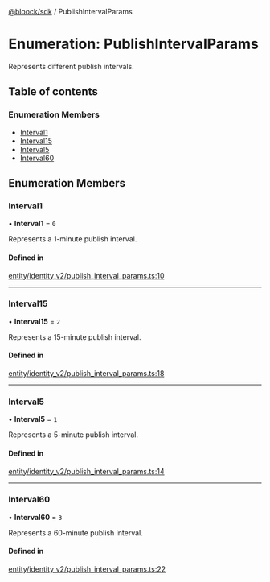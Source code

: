[@bloock/sdk](../index.md) / PublishIntervalParams

# Enumeration: PublishIntervalParams

Represents different publish intervals.

## Table of contents

### Enumeration Members

- [Interval1](PublishIntervalParams-1.md#interval1)
- [Interval15](PublishIntervalParams-1.md#interval15)
- [Interval5](PublishIntervalParams-1.md#interval5)
- [Interval60](PublishIntervalParams-1.md#interval60)

## Enumeration Members

### Interval1

• **Interval1** = ``0``

Represents a 1-minute publish interval.

#### Defined in

[entity/identity_v2/publish_interval_params.ts:10](https://github.com/bloock/bloock-sdk/blob/edef30d6/languages/js/src/entity/identity_v2/publish_interval_params.ts#L10)

___

### Interval15

• **Interval15** = ``2``

Represents a 15-minute publish interval.

#### Defined in

[entity/identity_v2/publish_interval_params.ts:18](https://github.com/bloock/bloock-sdk/blob/edef30d6/languages/js/src/entity/identity_v2/publish_interval_params.ts#L18)

___

### Interval5

• **Interval5** = ``1``

Represents a 5-minute publish interval.

#### Defined in

[entity/identity_v2/publish_interval_params.ts:14](https://github.com/bloock/bloock-sdk/blob/edef30d6/languages/js/src/entity/identity_v2/publish_interval_params.ts#L14)

___

### Interval60

• **Interval60** = ``3``

Represents a 60-minute publish interval.

#### Defined in

[entity/identity_v2/publish_interval_params.ts:22](https://github.com/bloock/bloock-sdk/blob/edef30d6/languages/js/src/entity/identity_v2/publish_interval_params.ts#L22)
